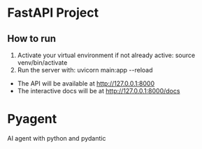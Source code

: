 # FastAPI Project

## How to run

1. Activate your virtual environment if not already active:
   source venv/bin/activate
2. Run the server with:
   uvicorn main:app --reload

- The API will be available at http://127.0.0.1:8000
- The interactive docs will be at http://127.0.0.1:8000/docs

# Pyagent
AI agent with python and pydantic
